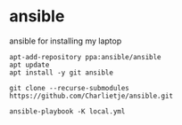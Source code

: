 # ansible
ansible for installing my laptop

```
apt-add-repository ppa:ansible/ansible
apt update
apt install -y git ansible

git clone --recurse-submodules https://github.com/Charlietje/ansible.git

ansible-playbook -K local.yml
```
